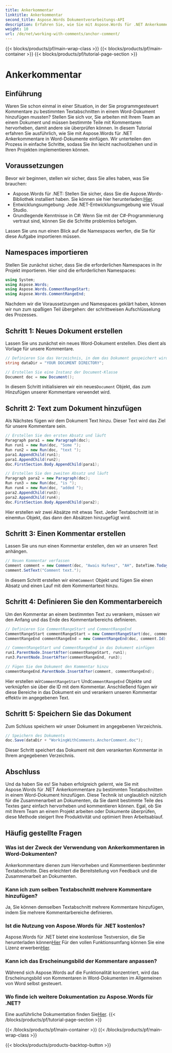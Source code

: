 ```yaml
---
title: Ankerkommentar
linktitle: Ankerkommentar
second_title: Aspose.Words Dokumentverarbeitungs-API
description: Erfahren Sie, wie Sie mit Aspose.Words für .NET Ankerkommentare in Word-Dokumente einfügen. Folgen Sie unserer Schritt-für-Schritt-Anleitung für eine effiziente Dokumentenzusammenarbeit.
weight: 10
url: /de/net/working-with-comments/anchor-comment/
---
```


{{< blocks/products/pf/main-wrap-class >}}
{{< blocks/products/pf/main-container >}}
{{< blocks/products/pf/tutorial-page-section >}}

# Ankerkommentar

## Einführung

Waren Sie schon einmal in einer Situation, in der Sie programmgesteuert Kommentare zu bestimmten Textabschnitten in einem Word-Dokument hinzufügen mussten? Stellen Sie sich vor, Sie arbeiten mit Ihrem Team an einem Dokument und müssen bestimmte Teile mit Kommentaren hervorheben, damit andere sie überprüfen können. In diesem Tutorial erfahren Sie ausführlich, wie Sie mit Aspose.Words für .NET Ankerkommentare in Word-Dokumente einfügen. Wir unterteilen den Prozess in einfache Schritte, sodass Sie ihn leicht nachvollziehen und in Ihren Projekten implementieren können.

## Voraussetzungen

Bevor wir beginnen, stellen wir sicher, dass Sie alles haben, was Sie brauchen:

-  Aspose.Words für .NET: Stellen Sie sicher, dass Sie die Aspose.Words-Bibliothek installiert haben. Sie können sie hier herunterladen:[Hier](https://releases.aspose.com/words/net/).
- Entwicklungsumgebung: Jede .NET-Entwicklungsumgebung wie Visual Studio.
- Grundlegende Kenntnisse in C#: Wenn Sie mit der C#-Programmierung vertraut sind, können Sie die Schritte problemlos befolgen.

Lassen Sie uns nun einen Blick auf die Namespaces werfen, die Sie für diese Aufgabe importieren müssen.

## Namespaces importieren

Stellen Sie zunächst sicher, dass Sie die erforderlichen Namespaces in Ihr Projekt importieren. Hier sind die erforderlichen Namespaces:

```csharp
using System;
using Aspose.Words;
using Aspose.Words.CommentRangeStart;
using Aspose.Words.CommentRangeEnd;
```

Nachdem wir die Voraussetzungen und Namespaces geklärt haben, können wir nun zum spaßigen Teil übergehen: der schrittweisen Aufschlüsselung des Prozesses.

## Schritt 1: Neues Dokument erstellen

Lassen Sie uns zunächst ein neues Word-Dokument erstellen. Dies dient als Vorlage für unsere Kommentare.

```csharp
// Definieren Sie das Verzeichnis, in dem das Dokument gespeichert wird
string dataDir = "YOUR DOCUMENT DIRECTORY";        

// Erstellen Sie eine Instanz der Document-Klasse
Document doc = new Document();
```

 In diesem Schritt initialisieren wir ein neues`Document` Objekt, das zum Hinzufügen unserer Kommentare verwendet wird.

## Schritt 2: Text zum Dokument hinzufügen

Als Nächstes fügen wir dem Dokument Text hinzu. Dieser Text wird das Ziel für unsere Kommentare sein.

```csharp
// Erstellen Sie den ersten Absatz und läuft
Paragraph para1 = new Paragraph(doc);
Run run1 = new Run(doc, "Some ");
Run run2 = new Run(doc, "text ");
para1.AppendChild(run1);
para1.AppendChild(run2);
doc.FirstSection.Body.AppendChild(para1);

// Erstellen Sie den zweiten Absatz und läuft
Paragraph para2 = new Paragraph(doc);
Run run3 = new Run(doc, "is ");
Run run4 = new Run(doc, "added ");
para2.AppendChild(run3);
para2.AppendChild(run4);
doc.FirstSection.Body.AppendChild(para2);
```

 Hier erstellen wir zwei Absätze mit etwas Text. Jeder Textabschnitt ist in einem`Run` Objekt, das dann den Absätzen hinzugefügt wird.

## Schritt 3: Einen Kommentar erstellen

Lassen Sie uns nun einen Kommentar erstellen, den wir an unseren Text anhängen.

```csharp
// Neuen Kommentar verfassen
Comment comment = new Comment(doc, "Awais Hafeez", "AH", DateTime.Today);
comment.SetText("Comment text.");
```

 In diesem Schritt erstellen wir eine`Comment` Objekt und fügen Sie einen Absatz und einen Lauf mit dem Kommentartext hinzu.

## Schritt 4: Definieren Sie den Kommentarbereich

Um den Kommentar an einem bestimmten Text zu verankern, müssen wir den Anfang und das Ende des Kommentarbereichs definieren.

```csharp
// Definieren Sie CommentRangeStart und CommentRangeEnd
CommentRangeStart commentRangeStart = new CommentRangeStart(doc, comment.Id);
CommentRangeEnd commentRangeEnd = new CommentRangeEnd(doc, comment.Id);

// CommentRangeStart und CommentRangeEnd in das Dokument einfügen
run1.ParentNode.InsertAfter(commentRangeStart, run1);
run3.ParentNode.InsertAfter(commentRangeEnd, run3);

// Fügen Sie dem Dokument den Kommentar hinzu
commentRangeEnd.ParentNode.InsertAfter(comment, commentRangeEnd);
```

 Hier erstellen wir`CommentRangeStart` Und`CommentRangeEnd` Objekte und verknüpfen sie über die ID mit dem Kommentar. Anschließend fügen wir diese Bereiche in das Dokument ein und verankern unseren Kommentar effektiv im angegebenen Text.

## Schritt 5: Speichern Sie das Dokument

Zum Schluss speichern wir unser Dokument im angegebenen Verzeichnis.

```csharp
// Speichern des Dokuments
doc.Save(dataDir + "WorkingWithComments.AnchorComment.doc");
```

Dieser Schritt speichert das Dokument mit dem verankerten Kommentar in Ihrem angegebenen Verzeichnis.

## Abschluss

Und da haben Sie es! Sie haben erfolgreich gelernt, wie Sie mit Aspose.Words für .NET Ankerkommentare zu bestimmten Textabschnitten in einem Word-Dokument hinzufügen. Diese Technik ist unglaublich nützlich für die Zusammenarbeit an Dokumenten, da Sie damit bestimmte Teile des Textes ganz einfach hervorheben und kommentieren können. Egal, ob Sie mit Ihrem Team an einem Projekt arbeiten oder Dokumente überprüfen, diese Methode steigert Ihre Produktivität und optimiert Ihren Arbeitsablauf.

## Häufig gestellte Fragen

### Was ist der Zweck der Verwendung von Ankerkommentaren in Word-Dokumenten?
Ankerkommentare dienen zum Hervorheben und Kommentieren bestimmter Textabschnitte. Dies erleichtert die Bereitstellung von Feedback und die Zusammenarbeit an Dokumenten.

### Kann ich zum selben Textabschnitt mehrere Kommentare hinzufügen?
Ja, Sie können demselben Textabschnitt mehrere Kommentare hinzufügen, indem Sie mehrere Kommentarbereiche definieren.

### Ist die Nutzung von Aspose.Words für .NET kostenlos?
 Aspose.Words für .NET bietet eine kostenlose Testversion, die Sie herunterladen können[Hier](https://releases.aspose.com/) Für den vollen Funktionsumfang können Sie eine Lizenz erwerben[Hier](https://purchase.aspose.com/buy).

### Kann ich das Erscheinungsbild der Kommentare anpassen?
Während sich Aspose.Words auf die Funktionalität konzentriert, wird das Erscheinungsbild von Kommentaren in Word-Dokumenten im Allgemeinen von Word selbst gesteuert.

### Wo finde ich weitere Dokumentation zu Aspose.Words für .NET?
 Eine ausführliche Dokumentation finden Sie[Hier](https://reference.aspose.com/words/net/).
{{< /blocks/products/pf/tutorial-page-section >}}

{{< /blocks/products/pf/main-container >}}
{{< /blocks/products/pf/main-wrap-class >}}

{{< blocks/products/products-backtop-button >}}
